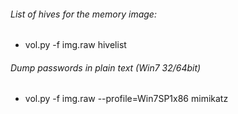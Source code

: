 ###### List of hives for the memory image:
* vol.py -f img.raw hivelist

###### Dump passwords in plain text (Win7 32/64bit)
* vol.py -f img.raw --profile=Win7SP1x86 mimikatz
